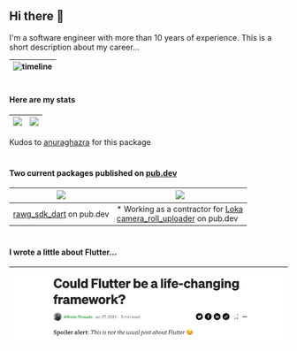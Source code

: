 ## Hi there 👋

I'm a software engineer with more than 10 years of experience. This is a short description about my career...

|![timeline](https://user-images.githubusercontent.com/14978705/119958079-f884ec00-bfa2-11eb-8638-5c7a510787e3.png)|
|-------------|
#
#### Here are my stats

| <img src="https://github-readme-stats.vercel.app/api?username=quetool&count_private=true&show_icons=true&theme=default_repocard&bg_color=FFFFFF&hide_border=true&hide_title=true&icon_color=ff2200" /> | <img src="https://github-readme-stats.vercel.app/api/top-langs/?username=quetool&hide=css,shell,ruby,html&langs_count=20&theme=swift&bg_color=FFFFFF&hide_border=true&layout=compact" /> |
| ----------- | ----------- |

Kudos to [anuraghazra](https://github.com/anuraghazra/github-readme-stats) for this package
#
#### Two current packages published on [pub.dev](https://pub.dev)

| <a href="https://github.com/quetool/rawg_sdk_dart"><img src="https://github-readme-stats.vercel.app/api/pin/?username=quetool&repo=rawg_sdk_dart&show_icons=true&theme=default_repocard&bg_color=FFFFFF&hide_border=true&hide_title=true&icon_color=ff2200"></a> | <a href="https://github.com/LokaHQ/camera_roll_uploader"><img src="https://github-readme-stats.vercel.app/api/pin/?username=lokahq&repo=camera_roll_uploader&show_icons=true&theme=default_repocard&bg_color=FFFFFF&hide_border=true&hide_title=true&icon_color=ff2200"></a> |
| ----------- | ----------- |
| [rawg_sdk_dart](https://pub.dev/packages/rawg_sdk_dart) on pub.dev | * Working as a contractor for [Loka](https://loka.com/) <br /> [camera_roll_uploader](https://pub.dev/packages/camera_roll_uploader) on pub.dev |

#
#### I wrote a little about Flutter...

|<a href="https://alfreedom.medium.com/could-flutter-be-a-life-changing-framework-60eb7fa245c7">![medium](https://raw.githubusercontent.com/quetool/quetool/master/preview_medium.png)</a>|
| ----------- |